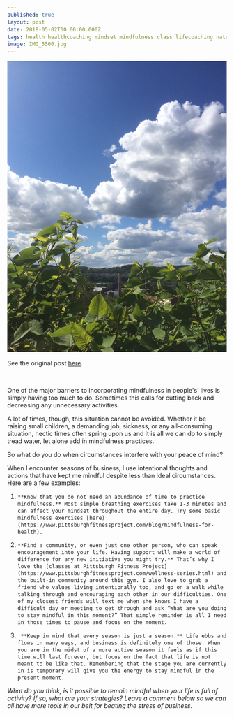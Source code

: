 ```yaml
---
published: true
layout: post
date: 2018-05-02T00:00:00.000Z
tags: health healthcoaching mindset mindfulness class lifecoaching naturalmovement life stress stressmanagement lifestyle coaching food self-improvement exercise diet nutrition chekcoach chekinstitute goals
image: IMG_5500.jpg
---
```


![IMG_5500.jpg](/content/IMG_5500.jpg)
 
See the original post [here](https://www.pittsburghfitnessproject.com/blog/staying-mindful-during-busy-season).

<br>

One of the major barriers to incorporating mindfulness in people's’ lives is simply having too much to do. Sometimes this calls for cutting back and decreasing any unnecessary activities.

A lot of times, though, this situation cannot be avoided. Whether it be raising small children, a demanding job, sickness, or any all-consuming situation, hectic times often spring upon us and it is all we can do to simply tread water, let alone add in mindfulness practices. 

So what do you do when circumstances interfere with your peace of mind? 
 
When I encounter seasons of business, I use intentional thoughts and actions that have kept me mindful despite less than ideal circumstances. Here are a few examples: 
 
 1.     **Know that you do not need an abundance of time to practice mindfulness.** Most simple breathing exercises take 1-3 minutes and can affect your mindset throughout the entire day. Try some basic mindfulness exercises [here)(https://www.pittsburghfitnessproject.com/blog/mindfulness-for-health). 

 2.     **Find a community, or even just one other person, who can speak encouragement into your life. Having support will make a world of difference for any new initiative you might try.** That’s why I love the [classes at Pittsburgh Fitness Project](https://www.pittsburghfitnessproject.com/wellness-series.html) and the built-in community around this gym. I also love to grab a friend who values living intentionally too, and go on a walk while talking through and encouraging each other in our difficulties. One of my closest friends will text me when she knows I have a difficult day or meeting to get through and ask “What are you doing to stay mindful in this moment?” That simple reminder is all I need in those times to pause and focus on the moment. 

 3.      **Keep in mind that every season is just a season.** Life ebbs and flows in many ways, and business is definitely one of those. When you are in the midst of a more active season it feels as if this time will last forever, but focus on the fact that life is not meant to be like that. Remembering that the stage you are currently in is temporary will give you the energy to stay mindful in the present moment. 


*What do you think, is it possible to remain mindful when your life is full of activity? If so, what are your strategies? Leave a comment below so we can all have more tools in our belt for beating the stress of business.* 

